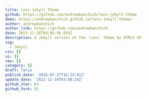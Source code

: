 ```yaml
---
title: Lens Jekyll Theme
github: https://github.com/andrewbanchich/lens-jekyll-theme
demo: https://andrewbanchich.github.io/lens-jekyll-theme/
author: andrewbanchich
author_link: https://github.com/andrewbanchich
date: 2023-11-26T09:05:56.854Z
description: A Jekyll version of the 'Lens' theme by HTML5 UP.
ssg:
  - Jekyll
css: []
ui: []
cms: []
category: []
draft: false
publish_date: '2016-07-17T16:23:01Z'
update_date: '2022-12-10T03:08:24Z'
github_star: 63
github_fork: 91
---
```


